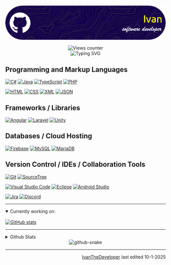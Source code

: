 <!-- README.md -->

![Header](./github-header-image.png)

<div align="center">
    <img src="https://komarev.com/ghpvc/?username=IvanTheDeveloper&style=flat-square&color=blueviolet" alt="Views counter">
    <br/>
    <img src="https://readme-typing-svg.demolab.com/?lines=Hello,+my+name+is+Ivan;Im+a+junior+software+developer;Welcome+to+my+github+profile+:D&color=ffff00&center=true&vCenter=true" alt="Typing SVG">
</div>

## Programming and Markup Languages
[![C#](https://custom-icon-badges.demolab.com/badge/C%23-%23239120.svg?logo=cshrp&logoColor=white)](#)
[![Java](https://img.shields.io/badge/Java-%23ED8B00.svg?logo=openjdk&logoColor=white)](#)
[![TypeScript](https://img.shields.io/badge/TypeScript-3178C6?logo=typescript&logoColor=fff)](#)
[![PHP](https://img.shields.io/badge/php-%23777BB4.svg?&logo=php&logoColor=white)](#)

[![HTML](https://img.shields.io/badge/HTML-%23E34F26.svg?logo=html5&logoColor=fff)](#)
[![CSS](https://img.shields.io/badge/CSS-1572B6?logo=css3&logoColor=fff)](#)
[![XML](https://img.shields.io/badge/XML-767C52?logo=xml&logoColor=fff)](#)
[![JSON](https://img.shields.io/badge/JSON-000?logo=json&logoColor=fff)](#)



## Frameworks / Libraries
[![Angular](https://img.shields.io/badge/Angular-%23DD0031.svg?logo=angular&logoColor=fff)](#)
[![Laravel](https://img.shields.io/badge/Laravel-%23FF2D20.svg?logo=laravel&logoColor=fff)](#)
[![Unity](https://img.shields.io/badge/Unity-%23000000.svg?logo=unity&logoColor=fff)](#)



## Databases / Cloud Hosting
[![Firebase](https://img.shields.io/badge/Firebase-039BE5?logo=Firebase&logoColor=fff)](#)
[![MySQL](https://img.shields.io/badge/MySQL-4479A1?logo=mysql&logoColor=fff)](#)
[![MariaDB](https://img.shields.io/badge/MariaDB-003545?logo=mariadb&logoColor=fff)](#)



## Version Control / IDEs / Collaboration Tools
[![Git](https://img.shields.io/badge/Git-F05032?logo=git&logoColor=fff)](#)
[![SourceTree](https://img.shields.io/badge/Sourcetree-0052CC?logo=sourcetree&logoColor=fff)](#)

[![Visual Studio Code](https://custom-icon-badges.demolab.com/badge/Visual%20Studio%20Code-0078d7.svg?logo=vsc&logoColor=fff)](#)
[![Eclipse](https://img.shields.io/badge/Eclipse-FE7A16.svg?logo=Eclipse&logoColor=fff)](#)
[![Android Studio](https://img.shields.io/badge/Android%20Studio-3DDC84?logo=android&logoColor=fff)](#)

[![Jira](https://img.shields.io/badge/Jira-0052CC?logo=jira&logoColor=fff)](#)
[![Discord](https://img.shields.io/badge/Discord-%235865F2.svg?&logo=discord&logoColor=fff)](#)

------

<details open>
    <summary>Currently working on:</summary>
    <br/>
    <div>
        <a href="https://github.com/Abyss-Forge/ForgottenTyrants">
            <img src="https://github-readme-stats.vercel.app/api/pin/?username=IvanTheDeveloper&repo=ForgottenTyrants&show_owner=true&theme=github_dark" alt="GitHub stats">
        </a>
    </div>

------
</details>



<details>
    <summary>Github Stats</summary>
    <br/>
    <div align="center" style="display: flex; justify-content: center; gap: 20px;">
        <img src="https://github-readme-stats.vercel.app/api?username=IvanTheDeveloper&show_icons=true&rank_icon=percentile&theme=shades-of-purple" alt="GitHub stats" style="height: 190px;">
        <img src="https://github-readme-stats.vercel.app/api/top-langs/?username=IvanTheDeveloper&layout=compact&theme=dracula&title_color=ffffff&text_color=ffffff" alt="Top Langs" style="height: 190px;">
    </div>
</details>

<div align="center">
  <picture>
    <source media="(prefers-color-scheme: dark)" srcset="https://raw.githubusercontent.com/IvanTheDeveloper/IvanTheDeveloper/output/github-contribution-grid-snake-dark.svg" />
    <source media="(prefers-color-scheme: light)" srcset="https://raw.githubusercontent.com/IvanTheDeveloper/IvanTheDeveloper/output/github-contribution-grid-snake.svg" />
    <img alt="github-snake" src="https://raw.githubusercontent.com/IvanTheDeveloper/IvanTheDeveloper/output/github-snake.svg" />
  </picture>
</div>

------

<div align="right"><a href="https://github.com/IvanTheDeveloper">IvanTheDeveloper</a> last edited 10-1-2025</div>
